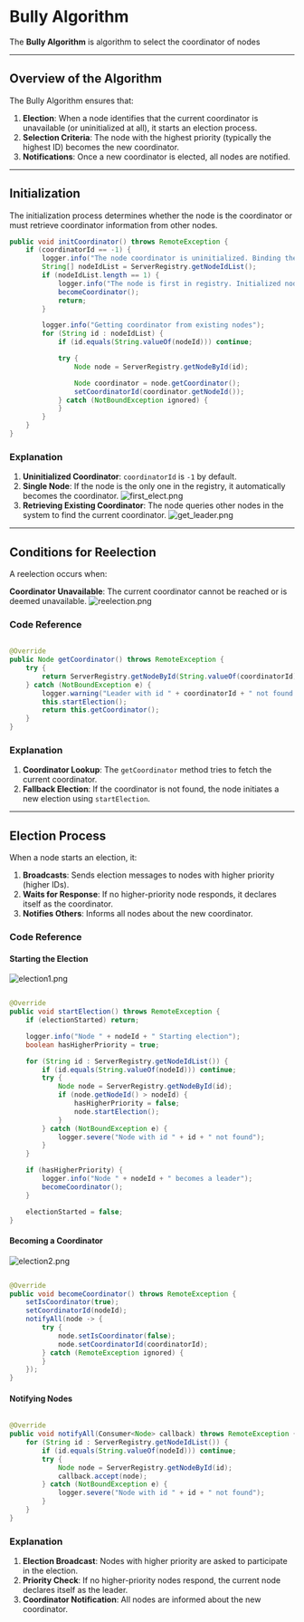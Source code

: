 # Bully Algorithm

The **Bully Algorithm** is algorithm to select the coordinator of nodes

---

## Overview of the Algorithm

The Bully Algorithm ensures that:

1. **Election**: When a node identifies that the current coordinator is unavailable (or uninitialized at all), it starts an election process.
2. **Selection Criteria**: The node with the highest priority (typically the highest ID) becomes the new coordinator.
3. **Notifications**: Once a new coordinator is elected, all nodes are notified.

---

## Initialization

The initialization process determines whether the node is the coordinator or must retrieve coordinator information from
other nodes.

```java
public void initCoordinator() throws RemoteException {
    if (coordinatorId == -1) {
        logger.info("The node coordinator is uninitialized. Binding the coordinator...");
        String[] nodeIdList = ServerRegistry.getNodeIdList();
        if (nodeIdList.length == 1) {
            logger.info("The node is first in registry. Initialized node with id " + nodeId + " as coordinator.");
            becomeCoordinator();
            return;
        }

        logger.info("Getting coordinator from existing nodes");
        for (String id : nodeIdList) {
            if (id.equals(String.valueOf(nodeId))) continue;

            try {
                Node node = ServerRegistry.getNodeById(id);

                Node coordinator = node.getCoordinator();
                setCoordinatorId(coordinator.getNodeId());
            } catch (NotBoundException ignored) {
            }
        }
    }
}
```

### Explanation

1. **Uninitialized Coordinator**: `coordinatorId` is `-1` by default.
2. **Single Node**: If the node is the only one in the registry, it automatically becomes the coordinator.
![first_elect.png](docs-images/first_elect.png)
4. **Retrieving Existing Coordinator**: The node queries other nodes in the system to find the current coordinator.
![get_leader.png](docs-images/get_leader.png)
---

## Conditions for Reelection

A reelection occurs when:

**Coordinator Unavailable**: The current coordinator cannot be reached or is deemed unavailable.
![reelection.png](docs-images/reelection.png)

### Code Reference

```java

@Override
public Node getCoordinator() throws RemoteException {
    try {
        return ServerRegistry.getNodeById(String.valueOf(coordinatorId));
    } catch (NotBoundException e) {
        logger.warning("Leader with id " + coordinatorId + " not found. Reevaluating leader...");
        this.startElection();
        return this.getCoordinator();
    }
}
```

### Explanation

1. **Coordinator Lookup**: The `getCoordinator` method tries to fetch the current coordinator.
2. **Fallback Election**: If the coordinator is not found, the node initiates a new election using `startElection`.

---

## Election Process

When a node starts an election, it:

1. **Broadcasts**: Sends election messages to nodes with higher priority (higher IDs).
2. **Waits for Response**: If no higher-priority node responds, it declares itself as the coordinator.
3. **Notifies Others**: Informs all nodes about the new coordinator.

### Code Reference

#### Starting the Election
![election1.png](docs-images/election1.png)
```java

@Override
public void startElection() throws RemoteException {
    if (electionStarted) return;

    logger.info("Node " + nodeId + " Starting election");
    boolean hasHigherPriority = true;

    for (String id : ServerRegistry.getNodeIdList()) {
        if (id.equals(String.valueOf(nodeId))) continue;
        try {
            Node node = ServerRegistry.getNodeById(id);
            if (node.getNodeId() > nodeId) {
                hasHigherPriority = false;
                node.startElection();
            }
        } catch (NotBoundException e) {
            logger.severe("Node with id " + id + " not found");
        }
    }

    if (hasHigherPriority) {
        logger.info("Node " + nodeId + " becomes a leader");
        becomeCoordinator();
    }

    electionStarted = false;
}
```
#### Becoming a Coordinator
![election2.png](docs-images/election2.png)
```java

@Override
public void becomeCoordinator() throws RemoteException {
    setIsCoordinator(true);
    setCoordinatorId(nodeId);
    notifyAll(node -> {
        try {
            node.setIsCoordinator(false);
            node.setCoordinatorId(coordinatorId);
        } catch (RemoteException ignored) {
        }
    });
}
```

#### Notifying Nodes

```java

@Override
public void notifyAll(Consumer<Node> callback) throws RemoteException {
    for (String id : ServerRegistry.getNodeIdList()) {
        if (id.equals(String.valueOf(nodeId))) continue;
        try {
            Node node = ServerRegistry.getNodeById(id);
            callback.accept(node);
        } catch (NotBoundException e) {
            logger.severe("Node with id " + id + " not found");
        }
    }
}
```

### Explanation

1. **Election Broadcast**: Nodes with higher priority are asked to participate in the election.
2. **Priority Check**: If no higher-priority nodes respond, the current node declares itself as the leader.
3. **Coordinator Notification**: All nodes are informed about the new coordinator.
